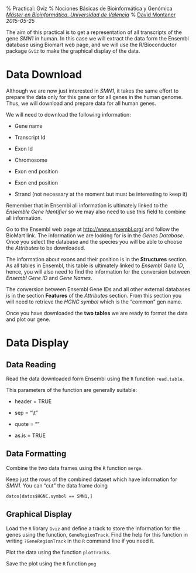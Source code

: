 % Practical: Gviz
% Nociones Básicas de Bioinformática y Genómica <br> _[Máster en Bioinformática, Universidad de Valencia](http://www.uv.es/bioinfor/)_
% [David Montaner](http://www.dmontaner.com) <br> _2015-05-25_


The aim of this practical is to get a representation of all transcripts
of the gene _SMN1_ in human. In this case we will extract the data form
the Ensembl database using Biomart web page, and we will use the
R/Bioconductor package `Gviz` to make the graphical display of the data.

Data Download
=============

Although we are now just interested in _SMN1_, it takes the same effort
to prepare the data only for this gene or for all genes in the human
genome. Thus, we will download and prepare data for all human genes.

We will need to download the following information:

-   Gene name

-   Transcript Id

-   Exon Id

-   Chromosome

-   Exon end position

-   Exon end position

-   Strand (not necessary at the moment but must be interesting to keep
    it)

Remember that in Ensembl all information is ultimately linked to the
_Ensemble Gene Identifier_ so we may also need to use this field to
combine all information.

Go to the Ensembl web page at <http://www.ensembl.org/> and follow the
BioMart link. The information we are looking for is in the _Genes
Database_. Once you select the database and the species you will be able
to choose the _Attributes_ to be downloaded.

The information about exons and their position is in the __Structures__
section. As all tables in Ensembl, this table is ultimately linked to
_Ensembl Gene ID_, hence, you will also need to find the information for
the conversion between _Ensembl Gene ID_ and _Gene Names_.

The conversion between Ensembl Gene IDs and all other external databases
is in the section __Features__ of the _Attributes_ section. From this
section you will need to retrieve the _HGNC symbol_ which is the
“common” gen name.

Once you have downloaded the __two tables__ we are ready to format the
data and plot our gene.

Data Display
============

Data Reading
------------

Read the data downloaded form Ensembl using the `R` function
`read.table`.

This parameters of the function are generally suitable:

-   header = TRUE

-   sep = “\\t”

-   quote = “”

-   as.is = TRUE

Data Formatting
---------------

Combine the two data frames using the `R` function `merge`.

Keep just the rows of the combined dataset which have information for
_SMN1_. You can “cut” the data frame doing

`datos[datos$HGNC.symbol == SMN1,]`

Graphical Display
-----------------

Load the `R` library `Gviz` and define a track to store the information
for the genes using the function, `GeneRegionTrack`. Find the help for
this function in writing `?GeneRegionTrack` in the `R` command line if
you need it.

Plot the data using the function `plotTracks`.

Save the plot using the `R` function `png`
